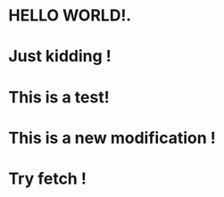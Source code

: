 # HELLO WORLD!.

# Just kidding ! 
# This is a test!

# This is a new modification !

# Try fetch !
